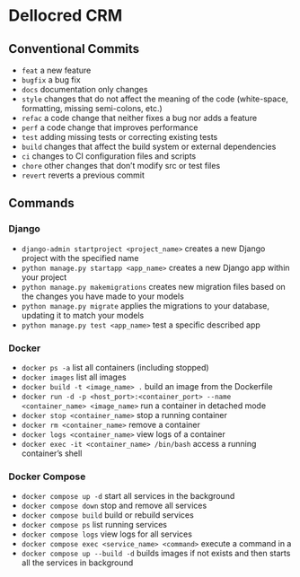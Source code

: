 # Dellocred CRM

## Conventional Commits

- ```feat``` a new feature
- ```bugfix``` a bug fix
- ```docs``` documentation only changes
- ```style``` changes that do not affect the meaning of the code (white-space, formatting, missing semi-colons, etc.)
- ```refac``` a code change that neither fixes a bug nor adds a feature
- ```perf``` a code change that improves performance
- ```test``` adding missing tests or correcting existing tests
- ```build``` changes that affect the build system or external dependencies
- ```ci``` changes to CI configuration files and scripts
- ```chore``` other changes that don’t modify src or test files
- ```revert``` reverts a previous commit

## Commands

### Django
- ```django-admin startproject <project_name>``` creates a new Django project with the specified name
- ```python manage.py startapp <app_name>``` creates a new Django app within your project
- ```python manage.py makemigrations``` creates new migration files based on the changes you have made to your models
- ```python manage.py migrate``` applies the migrations to your database, updating it to match your models
- ```python manage.py test <app_name>``` test a specific described app

### Docker

- ```docker ps -a``` list all containers (including stopped)
- ```docker images``` list all images
- ```docker build -t <image_name> .``` build an image from the Dockerfile
- ```docker run -d -p <host_port>:<container_port> --name <container_name> <image_name>``` run a container in detached mode
- ```docker stop <container_name>``` stop a running container
- ```docker rm <container_name>``` remove a container
- ```docker logs <container_name>``` view logs of a container
- ```docker exec -it <container_name> /bin/bash``` access a running container’s shell

### Docker Compose

- ```docker compose up -d``` start all services in the background
- ```docker compose down``` stop and remove all services
- ```docker compose build``` build or rebuild services
- ```docker compose ps``` list running services
- ```docker compose logs``` view logs for all services
- ```docker compose exec <service_name> <command>``` execute a command in a
- ```docker compose up --build -d``` builds images if not exists and then starts all the services in background
